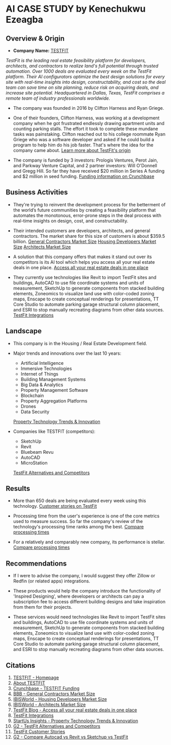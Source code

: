 # AI CASE STUDY by Kenechukwu Ezeagba

## Overview & Origin

- **Company Name:** [TESTFIT](https://www.testfit.io/)

_TestFit is the leading real estate feasibility platform for developers, architects, and contractors to realize land's full potential through trusted automation. Over 1000 deals are evaluated every week on the TestFit platform. Their AI configurators optimize the best design solutions for every site with real-time insights into design, constructability, and cost so the deal team can save time on site planning, reduce risk on acquiring deals, and increase site potential. Headquartered in Dallas, Texas, TestFit comprises a remote team of industry professionals worldwide._

- The company was founded in 2016 by Clifton Harness and Ryan Griege.

- One of their founders, Clifton Harness, was working at a development company when he got frustrated endlessly drawing apartment units and counting parking stalls. The effort it took to complete these mundane tasks was painstaking. Clifton reached out to his college roommate Ryan Griege who was a software developer and asked if he could build a program to help him do his job faster. That's where the idea for the company came about.
  [Learn more about TestFit's origin](https://www.testfit.io/about)

- The company is funded by 3 investors: Prologis Ventures, Perot Jain, and Parkway Venture Capital, and 2 partner investors: Will O'Donnell and Gregg Hill. So far they have received $20 million in Series A funding and $2 million in seed funding.
  [Funding information on Crunchbase](https://www.crunchbase.com/organization/testfit)

## Business Activities

- They're trying to reinvent the development process for the betterment of the world’s future communities by creating a feasibility platform that automates the monotonous, error-prone steps in the deal process with real-time insights on design, cost, and constructability.

- Their intended customers are developers, architects, and general contractors. The market share for this size of customers is about $359.5 billion.
  [General Contractors Market Size](https://www.bbb.org/content/dam/iabbb/marcom-assets/industry-reports/Industry%20Report_General%20Contractors-US.pdf)
  [Housing Developers Market Size](https://www.ibisworld.com/industry-statistics/market-size/housing-developers-united-states/)
  [Architects Market Size](https://www.ibisworld.com/industry-statistics/market-size/architects-united-states/)

- A solution that this company offers that makes it stand out over its competitors is its AI tool which helps you access all your real estate deals in one place.
  [Access all your real estate deals in one place](https://www.testfit.io/blog/access-all-your-real-estate-deals-in-one-place)

- They currently use technologies like Revit to import TestFit sites and buildings, AutoCAD to use file coordinate systems and units of measurement, SketchUp to generate components from stacked building elements, Zoneomics to visualize land use with color-coded zoning maps, Enscape to create conceptual renderings for presentations, TT Core Studio to automate parking garage structural column placement, and ESRI to stop manually recreating diagrams from other data sources.
  [TestFit Integrations](https://www.testfit.io/integrations)

## Landscape

- This company is in the Housing / Real Estate Development field.

- Major trends and innovations over the last 10 years: 
  - Artificial Intelligence
  - Immersive Technologies
  - Internet of Things
  - Building Management Systems
  - Big Data & Analytics
  - Property Management Software
  - Blockchain
  - Property Aggregation Platforms
  - Drones
  - Data Security
    
  [Property Technology Trends & Innovation](https://www.startus-insights.com/innovators-guide/property-technology-trends-innovation/)

- Companies like TESTFIT (competitors):
  - SketchUp
  - Revit
  - Bluebeam Revu
  - AutoCAD
  - MicroStation
 
  [TestFit Alternatives and Competitors](https://www.g2.com/products/testfit/competitors/alternatives)

## Results

- More than 650 deals are being evaluated every week using this technology.
  [Customer stories on TestFit](https://www.testfit.io/customers-stories)

- Processing time from the user's experience is one of the core metrics used to measure success. So far the company's review of the technology's processing time ranks among the best.
  [Compare processing times](https://www.g2.com/compare/autocad-vs-revit-vs-sketchup-vs-testfit)

- For a relatively and comparably new company, its performance is stellar.
  [Compare processing times](https://www.g2.com/compare/autocad-vs-revit-vs-sketchup-vs-testfit)

## Recommendations

- If I were to advise the company, I would suggest they offer Zillow or Redfin (or related apps) integrations.

- These products would help the company introduce the functionality of 'Inspired Designing', where developers or architects can pay a subscription fee to access different building designs and take inspiration from them for their projects.

- These services would need technologies like Revit to import TestFit sites and buildings, AutoCAD to use file coordinate systems and units of measurement, SketchUp to generate components from stacked building elements, Zoneomics to visualize land use with color-coded zoning maps, Enscape to create conceptual renderings for presentations, TT Core Studio to automate parking garage structural column placement, and ESRI to stop manually recreating diagrams from other data sources.

## Citations

1. [TESTFIT - Homepage](https://www.testfit.io/)
2. [About TESTFIT](https://www.testfit.io/about)
3. [Crunchbase - TESTFIT Funding](https://www.crunchbase.com/organization/testfit)
4. [BBB - General Contractors Market Size](https://www.bbb.org/content/dam/iabbb/marcom-assets/industry-reports/Industry%20Report_General%20Contractors-US.pdf)
5. [IBISWorld - Housing Developers Market Size](https://www.ibisworld.com/industry-statistics/market-size/housing-developers-united-states/)
6. [IBISWorld - Architects Market Size](https://www.ibisworld.com/industry-statistics/market-size/architects-united-states/)
7. [TestFit Blog - Access all your real estate deals in one place](https://www.testfit.io/blog/access-all-your-real-estate-deals-in-one-place)
8. [TestFit Integrations](https://www.testfit.io/integrations)
9. [StartUs Insights - Property Technology Trends & Innovation](https://www.startus-insights.com/innovators-guide/property-technology-trends-innovation/)
10. [G2 - TestFit Alternatives and Competitors](https://www.g2.com/products/testfit/competitors/alternatives)
11. [TestFit Customer Stories](https://www.testfit.io/customers-stories)
12. [G2 - Compare Autocad vs Revit vs Sketchup vs TestFit](https://www.g2.com/compare/autocad-vs-revit-vs-sketchup-vs-testfit)
